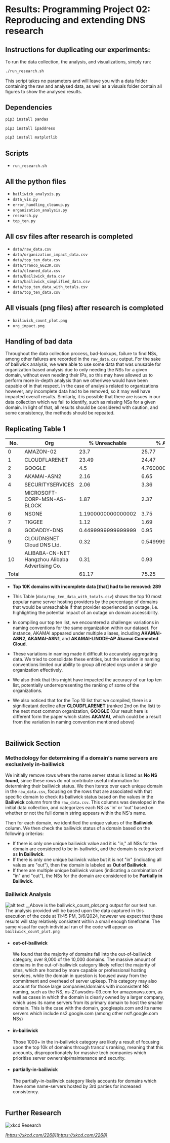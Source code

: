 # Results: Programming Project 02: Reproducing and extending DNS research

## Instructions for duplicating our experiments:
To run the data collection, the analysis, and visualizations, simply run:
```bash
./run_research.sh 
```
This script takes no parameters and will leave you with a data folder containing the raw and analysed data, as well as a visuals folder contain all figures to show the analysed results.
<br/>

## Dependencies
```bash
pip3 install pandas
```
```bash
pip3 install ipaddress
```
```bash
pip3 install matplotlib
```


## Scripts
* `run_research.sh`


## All the python files 
* `bailiwick_analysis.py`
* `data_vis.py`
* `error_handling_cleanup.py`
* `organization_analysis.py`
* `research.py`
* `top_ten.py`


## All csv files after research is completed
* `data/raw_data.csv`
* `data/organization_impact_data.csv`
* `data/top_ten_data.csv`
* `data/tranco_G6Z3K.csv`
* `data/cleaned_data.csv`
* `data/Bailiwick_data.csv`
* `data/bailiwick_simplified_data.csv`
* `data/top_ten_data_with_totals.csv`
* `data/top_ten_data.csv`


## All visuals (png files) after research is completed
* `bailiwick_count_plot.png`
* `org_impact.png`


## Handling of bad data
Throughout the data collection process, bad-lookups, failure to find NSs, among other failures are recorded in the `raw_data.csv` output. For the sake of bailiwick analysis, we were able to use some data that was unusable for organization based analysis due to only needing the NSs for a given domain, without even needing their IPs, so this may have allowed us to perform more in-depth analysis than we otheriwse would have been capable of in that respect. In the case of analysis related to organizations however, any incomplete data had to be removed, so it may well have impacted overall results. Similarly, it is possible that there are issues in our data collection which we fail to identify, such as missing NSs for a given domain. In light of that, all results should be considered with caution, and some consistency, the methods should be repeated.
<br/>

## Replicating Table 1

| No. | Org                                             | % Unreachable        | % Affected           |
|-----|-------------------------------------------------|----------------------|----------------------|
| 0   | AMAZON-02                                       | 23.7                 | 25.77                |
| 1   | CLOUDFLARENET                                   | 23.49                | 24.47                |
| 2   | GOOGLE                                          | 4.5                  | 4.760000000000001    |
| 3   | AKAMAI-ASN2                                     | 2.16                 | 6.65                 |
| 4   | SECURITYSERVICES                                | 2.06                 | 3.36                 |
| 5   | MICROSOFT-CORP-MSN-AS-BLOCK                     | 1.87                 | 2.37                 |
| 6   | NSONE                                           | 1.1900000000000002   | 3.75                 |
| 7   | TIGGEE                                          | 1.12                 | 1.69                 |
| 8   | GODADDY-DNS                                     | 0.4499999999999999   | 0.95                 |
| 9   | CLOUDNSNET Cloud DNS Ltd.                       | 0.32                 | 0.5499999999999999   |
| 10  | ALIBABA-CN-NET Hangzhou Alibaba Advertising Co. | 0.31                 | 0.93                 |
| Total |                                               | 61.17                | 75.25                |

* **Top 10K domains with incomplete data [that] had to be removed: 289**

* This Table (`data/top_ten_data_with_totals.csv`) shows the top 10 most popular name server hosting providers by the percentage of domains
that would be unreachable if that provider experienced an outage, i.e. highlighting the potential impact of an outage on domain accessibility. 
* In compiling our top ten list, we encountered a challenge: variations in naming conventions for the same organization within our dataset. For instance, AKAMAI appeared under multiple aliases, including **AKAMAI-ASN2**, **AKAMAI-ASN1**, and **AKAMAI-LINODE-AP Akamai Connected Cloud**. 
* These variations in naming made it difficult to accurately aggregating data. We tried to consolidate these entities, but the variation in naming conventions limited our ability to group all related orgs under a single organization effectively. 
* We also think that this might have impacted the accuracy of our top ten list, potentially underrepresenting the ranking of some of the organizations. 
* We also noticed that for the Top 10 list that we compiled, there is a significatant decline after **CLOUDFLARENET** (ranked 2nd on the list) to the next most common organization, **GOOGLE** (Our result here is different form the paper which states **AKAMAI**, which could be a result from the variation in naming convention mentioned above)
<br/><br/>

## Bailiwick Section

### Methodology for determining if a domain's name servers are exclusively in-bailiwick
We initially remove rows where the name server status is listed as **No NS found**, since these rows do not contribute useful information for determining their bailiwick status. We then iterate over each unique domain in the `raw_data.csv`, focusing on the rows that are associated with that specific domain to check its bailiwick status based on the values in the **Bailiwick** column from the `raw_data.csv`. This columns was developed in the initial data collection, and categorizes each NS as 'in' or 'out' based on whether or not the full domain string appears within the NS's name.

Then for each domain, we identified the unique values of the **Bailiwick** column. We then check the bailiwick status of a domain based on the following criterias:

- If there is only one unique bailiwick value and it is "in," all NSs for the domain are considered to be in-bailiwick, and the domain is categorized as **In Bailiwick**.
- If there is only one unique bailiwick value but it is not "in" (indicating all values are "out"), then the domain is labeled as **Out of Bailiwick**.
- If there are multiple unique bailiwick values (indicating a combination of "in" and "out"), the NSs for the domain are considered to be **Partially in Bailiwick**.



### Bailiwick Analysis
![alt text](<visuals/first_time_bailiwick_counts.png>)
__Above is the bailiwick_count_plot.png output for our test run. The analysis provided will be based upon the data captured in this execution of the code at 11:45 PM, 3/6/2024, however we expect that these results will stay relatively consistent within a small enough timeframe. The same visual for each individual run of the code will appear as `bailiwick_count_plot.png`


* #### out-of-bailiwick
    We found that the majority of domains fall into the out-of-bailiwick category, over 8,000 of the 10,000 domains. The massive amount of domains in the out-of-bailiwick category likely reflect the majority of sites, which are hosted by more capable or professional hosting services, while the domain in question is focused away from the commitment and overhead of server upkeep. This category may also account for those large companies/domains with inconsistent NS naming, such as the NS, ns-27.awsdns-03.com for amazonaws.com, as well as cases in which the domain is clearly owned by a larger company, which uses its name servers from its primary domain to host the smaller domain. This is the case with the domain, googleapis.com and its name servers which include ns2.google.com (among other ns#.google.com NSs)


* #### in-bailiwick
    Those 1000+ in the in-bailiwick category are likely a result of focusing upon the top 10k of domains through tranco's ranking, meaning that this accounts, disproportionately for massive tech companies which prioritise server ownership/maintenance and security.


* #### partially-in-bailiwick
    The partially-in-bailiwick category likely accounts for domains which have some name-servers hosted by 3rd parties for increased consistency.
<br/><br/>





## Further Research 
 
![xkcd Research](https://imgs.xkcd.com/comics/further_research_is_needed.png)

_[https://xkcd.com/2268](https://xkcd.com/2268)_